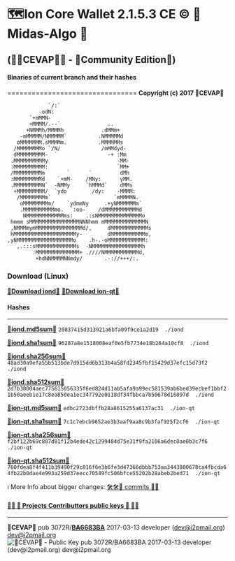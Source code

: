 # 🗺️Ion Core Wallet 2.1.5.3 CE ©️ 👒 Midas-Algo 👒
## (🐼🐼CEVAP🐼🐼 - 👯Community Edition👯)

#### Binaries of current branch and their hashes
================================
**Copyright (c) 2017 🐼CEVAP🐼**

                 `/:`                           
              -odN:                             
           `+mMMN-                              
           +MMMM/.--`               ..          
          +NMMMh/MMMMh            .dMMm+        
        -mMMMMM/NMMMMM`          .NMMMMMd       
       oMMMMMMM.sMMMMm.          .MMMMMMs       
      /MMMMMMMMo `/N/             /mMMdyd-      
      dMMMMMMMMM-  `                -+ :Mm      
     .MMMMMMMMMMy                      -MM-     
     :MMMMMMMMMM:                      `MM+     
     /MMMMMMMMMm       `      `         dMh     
     :MMMMMMMMMd    `+mM-    /MNy:      yMM.    
     .MMMMMMMMMN`  -NMMy     `hMMMd`    dMMs    
      +MMMMMMMMM/  `ydo        /dy:    -MMMM:   
       /MMMMMMMMm`                    `mMMMMN.  
        oMMMMMMMMm/    `ydmmNy     .+yNMMMMMMm` 
        .MMMMMMMMMMmo.  `:oo-    /dMMMMMMMMMMMd 
         NMMMMMMMMMMMMms:    .:sNMMMMMMMMMMMMMMo
     hmmm sMMMMMMMMMMMMMMMMNNNhmm mMMMMMMMMMMMMMN
     ,NMMMmymMMMMMMMMMMMMMMMd/,     dMMMMMMMMMMMMs
     hMMMMMMMMMMMMMMMMMMMMy-        dMMMMMMMMMMMm,
    ,yNMMMMMMMMMMMMMMMMMMo    .h-.-oMMMMMMMMMMMM: 
       ,.:::sMMMMMMMMMMMMMs  -NMMMMMMMMMMMMMMMMh  
            :MMMMMMMMMMMMMM+ .////NMMMMMMMMMMMd,  
             +hdNNMMMMNNmdy/       .-://+++/:.    

### Download (Linux)
[**🐼Download iond🐼**](https://raw.githubusercontent.com/cevap/ion/midas-algo/bin/iond.tar.xz)
[**🐼Download ion-qt🐼**](https://raw.githubusercontent.com/cevap/ion/midas-algo/bin/ion-qt.tar.xz)

#### Hashes
---------------------------
**[🐼iond.md5sum🐼](https://raw.githubusercontent.com/cevap/ion/midas-algo/bin/iond.md5sum)**
		`20837415d313921a6bfa09f9ce1a2d19  ./iond`

**[🐼iond.sha1sum🐼](https://raw.githubusercontent.com/cevap/ion/midas-algo/bin/iond.sha1sum)**
		`96287a8e1518008eaf0e5fb7734e18b264a10cf8  ./iond`

**[🐼iond.sha256sum🐼](https://raw.githubusercontent.com/cevap/ion/midas-algo/bin/iond.sha256sum)**
		`48ad30a9efa55b513bde7d915dd6b313b4a58fd2345fbf15429d37efc15d73f2  ./iond`

**[🐼iond.sha512sum🐼](https://raw.githubusercontent.com/cevap/ion/midas-algo/bin/iond.sha512sum)**
		`2d7b30004aec775615056335f6ed824d11ab5afa9a99ec581539ab6bed39ecbef1bbf21b50aeeb1e17c8ea850ea1ec347792e0118df34fbbca7b50678d16097d  ./iond`

**[🐼ion-qt.md5sum🐼](https://raw.githubusercontent.com/cevap/ion/midas-algo/bin/ion-qt.md5sum)**
		`edbc2723dbffb28a8615255a6137ac31  ./ion-qt`

**[🐼ion-qt.sha1sum🐼](https://raw.githubusercontent.com/cevap/ion/midas-algo/bin/ion-qt.sha1sum)**
		`7c1c7ebcb9652ae3b3aaf9aa8c9b3faf925f2cf6  ./ion-qt`

**[🐼ion-qt.sha256sum🐼](https://raw.githubusercontent.com/cevap/ion/midas-algo/bin/ion-qt.sha256sum)**
		`f2bf122b69c887d81f12b4ede42c1299484d75e31f9fa2106a6dec0ae0b3c7f6  ./ion-qt`

**[🐼ion-qt.sha512sum🐼](https://raw.githubusercontent.com/cevap/ion/midas-algo/bin/ion-qt.sha512sum)**
		`760fdea8f4f411b39490f29c816f6e3b6fe3d47366dbbb753aa3443800678ca4fbcda64fb22b0dae4e993a259d37eecc70549fc506bfce55202b28abeb2bed71  ./ion-qt`


ℹ️ More Info about bigger changes: [🛠️🛠️🐼 commits 💩🚽](https://github.com/cevap/ion/commits/midas-algo)


#### [👨‍💻 🔑 Projects Contributtors public keys 🔑 👩‍💻](https://github.com/cevap/ion/tree/master/contrib/publickeys)
-----------------------------
**🐼CEVAP🐼**
pub  3072R/**[BA6683BA](https://pgp.mit.edu/pks/lookup?op=get&search=0x49464B32BA6683BA)** 2017-03-13 developer (dev@i2pmail.org) <dev@i2pmail.org>
![🐼CEVAP🐼 - Public Key pub  3072R/BA6683BA 2017-03-13 developer (dev@i2pmail.org) <dev@i2pmail.org>](https://raw.githubusercontent.com/cevap/ion/master/contrib/publickeys/publickey-cevap.png)


